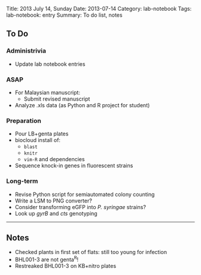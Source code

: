 Title: 2013 July 14, Sunday
Date: 2013-07-14
Category: lab-notebook
Tags: lab-notebook: entry
Summary: To do list, notes

## To Do ##

### Administrivia ###

- Update lab notebook entries

### ASAP ###

- For Malaysian manuscript:
    - Submit revised manuscript
- Analyze .xls data (as Python and R project for student)

### Preparation ###

- Pour LB+genta plates
- biocloud install of:
    - `blast`
    - `knitr`
    - `vim-R` and dependencies
- Sequence knock-in genes in fluorescent strains

### Long-term ###

- Revise Python script for semiautomated colony counting
- Write a LSM to PNG converter?
- Consider transforming eGFP into _P. syringae_ strains? 
- Look up _gyrB_ and _cts_ genotyping

***

## Notes ##

- Checked plants in first set of flats: still too young for infection
- BHL001-3 are not genta<sup>R</sup>!
- Restreaked BHL001-3 on KB+nitro plates

